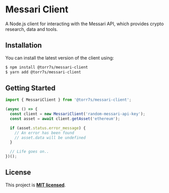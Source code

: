 
# Messari Client

A Node.js client for interacting with the Messari API, which provides crypto research, data and tools.

## Installation

You can install the latest version of the client using:

```bash
$ npm install @torr7s/messari-client
$ yarn add @torr7s/messari-client
```
    
## Getting Started

```javascript
import { MessariClient } from '@torr7s/messari-client';

(async () => {
  const client = new MessariClient('random-messari-api-key');
  const asset = await client.getAsset('ethereum');

  if (asset.status.error_message) {
    // An error has been found
    // asset.data will be undefined
  }

  // Life goes on..
})();
```


## License

This project is **[MIT licensed](https://github.com/Torr7s/messari-client/blob/main/LICENSE)**.

